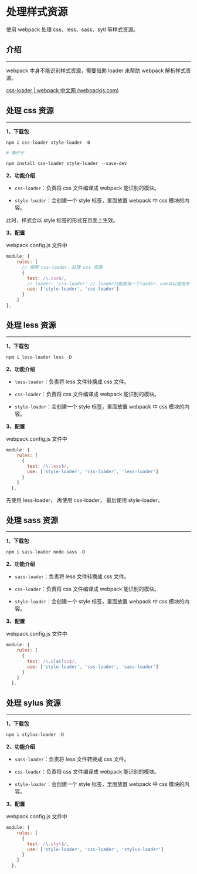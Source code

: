 # 处理样式资源

使用 webpack 处理 css、less、sass、sytl 等样式资源。

## 介绍

---

webpack 本身不能识别样式资源，需要借助 loader 来帮助 webpack 解析样式资源。

[css-loader | webpack 中文网 (webpackjs.com)](https://www.webpackjs.com/loaders/css-loader/)

## 处理 css 资源

---

**1、下载包**

```powershell
npm i css-loader style-loader -D

# 等价于

npm install css-loader style-loader --save-dev
```

**2、功能介绍**

- `css-loader`：负责将 css 文件编译成 webpack 能识别的模块。

- `style-loader`：会创建一个 style 标签，里面放置 webpack 中 css 模块的内容。

此时，样式会以 style 标签的形式在页面上生效。

**3、配置**

webpack.config.js 文件中

```js
module: {
    rules: [
      // 使用 css-loader，处理 css 资源
      {
        test: /\.css$/,
        // loader: 'css-loader' // loader只能使用一个loader，use可以使用多个loader
        use: ['style-loader', 'css-loader']
      }
    ]
},
```

## 处理 less 资源

---

**1、下载包**

```powershell
npm i less-loader less -D
```

**2、功能介绍**

- `less-loader`：负责将 less 文件转换成 css 文件。

- `css-loader`：负责将 css 文件编译成 webpack 能识别的模块。

- `style-loader`：会创建一个 style 标签，里面放置 webpack 中 css 模块的内容。

**3、配置**

webpack.config.js 文件中

```js
module: {
    rules: [
      {
        test: /\.less$/,
        use: ['style-loader', 'css-loader', 'less-loader']
      }
    ]
  },
```

先使用 less-loader， 再使用 css-loader， 最后使用 style-loader。

## 处理 sass 资源

---

**1、下载包**

```powershell
npm i sass-loader node-sass -D
```

**2、功能介绍**

- `sass-loader`：负责将 less 文件转换成 css 文件。

- `css-loader`：负责将 css 文件编译成 webpack 能识别的模块。

- `style-loader`：会创建一个 style 标签，里面放置 webpack 中 css 模块的内容。

**3、配置**

webpack.config.js 文件中

```js
module: {
    rules: [
      {
        test: /\.s[ac]ss$/,
        use: ['style-loader', 'css-loader', 'sass-loader']
      }
    ]
  },
```

## 处理 sylus 资源

---

**1、下载包**

```powershell
npm i stylus-loader -D
```

**2、功能介绍**

- `sass-loader`：负责将 less 文件转换成 css 文件。

- `css-loader`：负责将 css 文件编译成 webpack 能识别的模块。

- `style-loader`：会创建一个 style 标签，里面放置 webpack 中 css 模块的内容。

**3、配置**

webpack.config.js 文件中

```js
module: {
    rules: [
      {
        test: /\.styl$/,
        use: ['style-loader', 'css-loader', 'stylus-loader']
      }
    ]
  },
```

